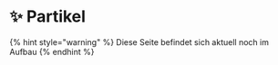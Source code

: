 # ✨ Partikel

{% hint style="warning" %}
Diese Seite befindet sich aktuell noch im Aufbau&#x20;
{% endhint %}
